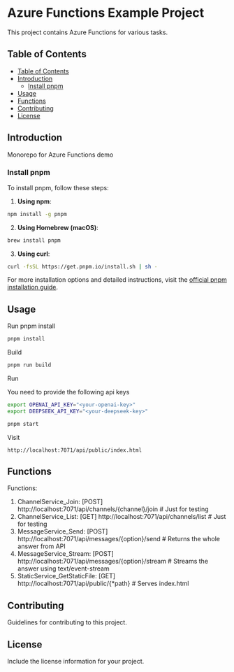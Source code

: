 # Azure Functions Example Project

This project contains Azure Functions for various tasks.

## Table of Contents

- [Table of Contents](#table-of-contents)
- [Introduction](#introduction)
  - [Install pnpm](#install-pnpm)
- [Usage](#usage)
- [Functions](#functions)
- [Contributing](#contributing)
- [License](#license)

## Introduction

Monorepo for Azure Functions demo

### Install pnpm

To install pnpm, follow these steps:

1. **Using npm**:

```sh
npm install -g pnpm
```

2. **Using Homebrew (macOS)**:

```sh
brew install pnpm
```

3. **Using curl**:

```sh
curl -fsSL https://get.pnpm.io/install.sh | sh -
```

For more installation options and detailed instructions, visit the [official pnpm installation guide](https://pnpm.io/installation).

## Usage

Run pnpm install

```sh
pnpm install
```

Build

```sh
pnpm run build
```

Run

You need to provide the following api keys

```sh
export OPENAI_API_KEY="<your-openai-key>"
export DEEPSEEK_API_KEY="<your-deepseek-key>"
```

```sh
pnpm start
```

Visit

`http://localhost:7071/api/public/index.html`

## Functions

Functions:

1. ChannelService_Join: [POST] http://localhost:7071/api/channels/{channel}/join # Just for testing
1. ChannelService_List: [GET] http://localhost:7071/api/channels/list # Just for testing
1. MessageService_Send: [POST] http://localhost:7071/api/messages/{option}/send # Returns the whole answer from API
1. MessageService_Stream: [POST] http://localhost:7071/api/messages/{option}/stream # Streams the answer using text/event-stream
1. StaticService_GetStaticFile: [GET] http://localhost:7071/api/public/{\*path} # Serves index.html

## Contributing

Guidelines for contributing to this project.

## License

Include the license information for your project.
